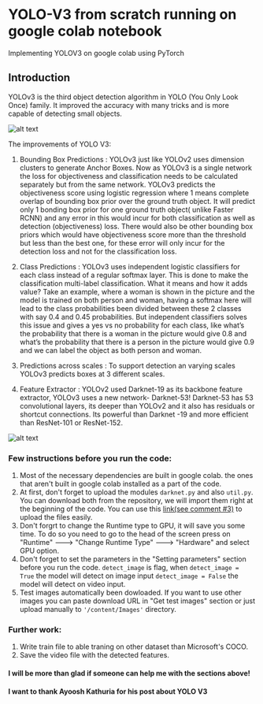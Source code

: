 # YOLO-V3 from scratch running on google colab notebook
Implementing YOLOV3 on google colab using PyTorch

## Introduction
YOLOv3 is the third object detection algorithm in YOLO (You Only Look Once) family. It improved the accuracy with many tricks and is more capable of detecting small objects.

![alt text](https://static.wixstatic.com/media/4b2724_81d3803e19254b8cb6060b447ea51bf7~mv2.png/v1/fill/w_925,h_243,al_c,usm_0.66_1.00_0.01/4b2724_81d3803e19254b8cb6060b447ea51bf7~mv2.png)

The improvements of YOLO V3:

1. Bounding Box Predictions : YOLOv3 just like YOLOv2 uses dimension clusters to generate Anchor Boxes. Now as YOLOv3 is a single network the loss for objectiveness and classification needs to be calculated separately but from the same network. YOLOv3 predicts the objectiveness score using logistic regression where 1 means complete overlap of bounding box prior over the ground truth object. It will predict only 1 bonding box prior for one ground truth object( unlike Faster RCNN) and any error in this would incur for both classification as well as detection (objectiveness) loss. There would also be other bounding box priors which would have objectiveness score more than the threshold but less than the best one, for these error will only incur for the detection loss and not for the classification loss.

2. Class Predictions : YOLOv3 uses independent logistic classifiers for each class instead of a regular softmax layer. This is done to make the classification multi-label classification. What it means and how it adds value? Take an example, where a woman is shown in the picture and the model is trained on both person and woman, having a softmax here will lead to the class probabilities been divided between these 2 classes with say 0.4 and 0.45 probabilities. But independent classifiers solves this issue and gives a yes vs no probability for each class, like what’s the probability that there is a woman in the picture would give 0.8 and what’s the probability that there is a person in the picture would give 0.9 and we can label the object as both person and woman.

3. Predictions across scales : To support detection an varying scales YOLOv3 predicts boxes at 3 different scales.

4. Feature Extractor : YOLOv2 used Darknet-19 as its backbone feature extractor, YOLOv3 uses a new network- Darknet-53! Darknet-53 has 53 convolutional layers, its deeper than YOLOv2 and it also has residuals or shortcut connections. Its powerful than Darknet -19 and more efficient than ResNet-101 or ResNet-152.

![alt text](https://cdn-images-1.medium.com/max/1600/1*_dsvGlCE0-HfvGBcpdxoUg.png)


### Few instructions before you run the code:
1. Most of the necessary dependencies are built in google colab. the ones that aren't built in google colab installed as a part of the code.
2. At first, don't forget to upload the modules `darknet.py` and also `util.py`. You can download both from the repository, we will import them right at the beginning of the code. You can use this [link(see comment #3)](https://stackoverflow.com/questions/47320052/load-local-data-files-to-colaboratory) to upload the files easily.
3. Don't forgrt to change the Runtime type to GPU, it will save you some time. To do so you need to go to the head of the screen press on "Runtime" ---> "Change Runtime Type" ---> "Hardware" and select GPU option.
4. Don't forget to set the parameters in the "Setting parameters" section before you run the code. `detect_image` is flag, when `detect_image = True` the model will detect on image input `detect_image = False` the model will detect on video input.
5. Test images automatically been dowloaded. If you want to use other images you can paste download URL in "Get test images" section or just upload manually to `'/content/Images'` directory. 


### Further work:
1. Write train file to able traning on other dataset than Microsoft's COCO.
2. Save the video file with the detected features.


#### I will be more than glad if someone can help me with the sections above!
#### I want to thank Ayoosh Kathuria for his post about YOLO V3


